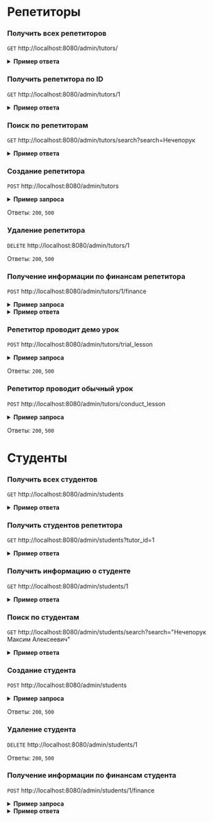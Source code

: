 # Репетиторы

### Получить всех репетиторов

`GET` http://localhost:8080/admin/tutors/

<details>
<summary><b>Пример ответа</b></summary>

```json
{
  "tutors": [
    {
      "id": 1,
      "full_name": "Нечепорк Максим Алексеевич",
      "tg": "https://t.me/maxim_jordan",
      "has_balance_negative": true,
      "has_only_trial": false,
      "has_newbie": false
    }
  ]
}
```

</details>

### Получить репетитора по ID

`GET` http://localhost:8080/admin/tutors/1


<details>
<summary><b>Пример ответа</b></summary>

```json
{
  "tutor": {
    "id": 1,
    "full_name": "Нечепорк Максим Алексеевич",
    "phone": "89826588317",
    "tg": "https://t.me/maxim_jordan",
    "cost_per_hour": "1,500.00",
    "subject_id": 1
  }
}
```

</details>

### Поиск по репетиторам

`GET` http://localhost:8080/admin/tutors/search?search=Нечепорук


<details>
<summary><b>Пример ответа</b></summary>

```json
{
  "tutors": [
    {
      "id": 1,
      "full_name": "Нечепорук Максим Алексеевич"
    },
    {
      "id": 2,
      "full_name": "Узянов Даниил Евгеньевич"
    }
  ]
}
```

</details>

### Создание репетитора

`POST` http://localhost:8080/admin/tutors


<details>
<summary><b>Пример запроса</b></summary>

```json
{
  "full_name": "Узянов Даниил Евгеньевич",
  "phone": "+7 995 677 8781",
  "tg": "https://t.me/danzelVash",
  "cost_per_hour": "1500",
  "subject_id": 1
}
```

</details>

Ответы: `200`, `500`

### Удаление репетитора

`DELETE` http://localhost:8080/admin/tutors/1

Ответы: `200`, `500`

### Получение информации по финансам репетитора

`POST` http://localhost:8080/admin/tutors/1/finance

<details>
<summary><b>Пример запроса</b></summary>

```json
{
  "from": "2023-01-01 00:00:00",
  "to": "2023-03-31 23:59:59"
}
```

</details>


<details>
<summary><b>Пример ответа</b></summary>

```json
{
  "data": {
    "conversion": 30,
    "count": 23,
    "amount": 23
  }
}
```

</details>

### Репетитор проводит демо урок

`POST` http://localhost:8080/admin/tutors/trial_lesson

<details>
<summary><b>Пример запроса</b></summary>

```json
{
  "student_id": 2
}
```

</details>

Ответы: `200`, `500`

### Репетитор проводит обычный урок

`POST` http://localhost:8080/admin/tutors/conduct_lesson

<details>
<summary><b>Пример запроса</b></summary>

```json
{
  "student_id": 2,
  "duration": 1
}
```

</details>

Ответы: `200`, `500`

# Студенты

### Получить всех студентов

`GET` http://localhost:8080/admin/students


<details>
<summary><b>Пример ответа</b></summary>

```json
{
  "students": [
    {
      "id": 1,
      "first_name": "Максим",
      "last_name": "Нечепорук",
      "middle_name": "Алексеевич",
      "tg": "https://t.me/maxim_jordan",
      "is_only_trial_finished": true,
      "is_balance_negative": false,
      "is_newbie": false
    }
  ]
}
```

</details>

### Получить студентов репетитора

`GET` http://localhost:8080/admin/students?tutor_id=1


<details>
<summary><b>Пример ответа</b></summary>

```json
{
  "students": [
    {
      "id": 1,
      "first_name": "Максим",
      "last_name": "Нечепорук",
      "middle_name": "Алексеевич",
      "tg": "https://t.me/maxim_jordan",
      "is_only_trial_finished": true,
      "is_balance_negative": false,
      "is_newbie": false
    }
  ]
}
```

</details>

### Получить информацию о студенте

`GET` http://localhost:8080/admin/students/1


<details>
<summary><b>Пример ответа</b></summary>

```json
{
  "student": {
    "id": 1,
    "first_name": "Максим",
    "last_name": "Нечепорук",
    "middle_name": "Алексеевич",
    "phone": "89826588317",
    "tg": "https://t.me/maxim_jordan",
    "cost_per_hour": "$1,500.00",
    "subject_id": 1,
    "tutor_id": 1,
    "parent_full_name": "Нечепорук Алексей Владимирович",
    "parent_phone": "89826588317",
    "parent_tg": "https://t.me/maxim_jordan",
    "balance": "$1,000.00",
    "has_buttons": false,
    "is_only_trial_finished": true,
    "is_balance_negative": false,
    "is_newbie": false
  }
}
```

</details>

### Поиск по студентам

`GET` http://localhost:8080/admin/students/search?search="Нечепорук Максим Алексеевич"


<details>
<summary><b>Пример ответа</b></summary>

```json
{
  "students": [
    {
      "id": 1,
      "first_name": "Максим",
      "last_name": "Нечепорук",
      "middle_name": "Алексеевич",
      "parent_full_name": "Нечепорук Алексей Владимирович"
    }
  ]
}
```

</details>

### Создание студента

`POST` http://localhost:8080/admin/students


<details>
<summary><b>Пример запроса</b></summary>

```json
{
  "first_name": "Узянов",
  "last_name": "Даниил",
  "middle_name": "Евгеньевич",
  "phone": "+7 995 677 8781",
  "tg": "https://t.me/danzelVash",
  "cost_per_hour": "1500",
  "subject_id": 1,
  "tutor_id": 1,
  "parent_full_name": "Узянов Даниил Евгеньевич",
  "parent_phone": "+7 995 677 8781",
  "parent_tg": "https://t.me/danzelVash"
}
```

</details>

Ответы: `200`, `500`

### Удаление студента

`DELETE` http://localhost:8080/admin/students/1

Ответы: `200`, `500`

### Получение информации по финансам студента

`POST` http://localhost:8080/admin/students/1/finance

<details>
<summary><b>Пример запроса</b></summary>

```json
{
  "from": "2023-01-01 00:00:00",
  "to": "2023-03-31 23:59:59"
}
```

</details>

<details>
<summary><b>Пример ответа</b></summary>

```json
{
  "data": {
    "count": 10,
    "amount": 23
  }
}
```

</details>



